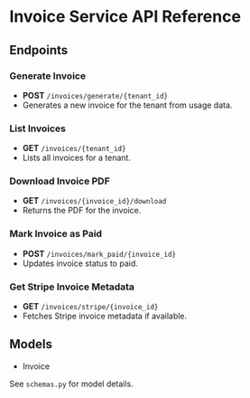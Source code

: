 # Invoice Service API Reference

## Endpoints

### Generate Invoice
- **POST** `/invoices/generate/{tenant_id}`
- Generates a new invoice for the tenant from usage data.

### List Invoices
- **GET** `/invoices/{tenant_id}`
- Lists all invoices for a tenant.

### Download Invoice PDF
- **GET** `/invoices/{invoice_id}/download`
- Returns the PDF for the invoice.

### Mark Invoice as Paid
- **POST** `/invoices/mark_paid/{invoice_id}`
- Updates invoice status to paid.

### Get Stripe Invoice Metadata
- **GET** `/invoices/stripe/{invoice_id}`
- Fetches Stripe invoice metadata if available.

## Models
- Invoice

See `schemas.py` for model details.

